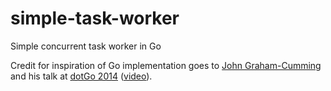 # simple-task-worker
Simple concurrent task worker in Go

Credit for inspiration of Go implementation goes to [John Graham-Cumming][1] and his talk at [dotGo 2014][2] ([video][3]).

[1]: http://jgc.org/
[2]: https://github.com/jgrahamc/dotgo
[3]: https://www.youtube.com/watch?v=woCg2zaIVzQ
